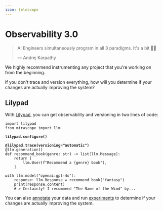 ```yaml
---
icon: telescope
---
```


# Observability 3.0

> AI Engineers simultaneously program in all 3 paradigms. It's a bit 😵‍💫
>
> — Andrej Karpathy

We highly recommend instrumenting any project that you're working on from the beginning.

If you don't trace and version everything, how will you determine if your changes are actually improving the system?

## Lilypad

With [Lilypad](https://app.gitbook.com/o/ezvv8NDXZ8o1gG96RwYr/s/pGMXFubFyptiiuRdVj0d/), you can get observability and versioning in two lines of code:

<pre class="language-python"><code class="lang-python">import lilypad
from mirascope import llm

<strong>lilypad.configure()
</strong>
<strong>@lilypad.trace(versioning="automatic")
</strong>@llm.generation()
def recommend_book(genre: str) -> list[llm.Message]:
    return [
        llm.User(f"Recommend a {genre} book"),
    ]
    
with llm.model("openai:gpt-4o"):
    response: llm.Response = recommend_book("fantasy")
    print(response.content)
    # > Certainly! I recommend "The Name of the Wind" by...
</code></pre>

You can also [annotate](https://app.gitbook.com/s/pGMXFubFyptiiuRdVj0d/evaluation/annotations) your data and run [experiments](https://app.gitbook.com/s/pGMXFubFyptiiuRdVj0d/experiments) to determine if your changes are actually improving the system.

